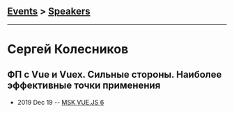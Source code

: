 ## [Events](../README.md) > [Speakers](../speakers.md)
---

# Сергей Колесников

## ФП c Vue и Vuex. Сильные стороны. Наиболее эффективные точки применения
- 2019 Dec 19 -- [MSK VUE.JS 6](https://youtu.be/Rz_RynHNZKg)    
